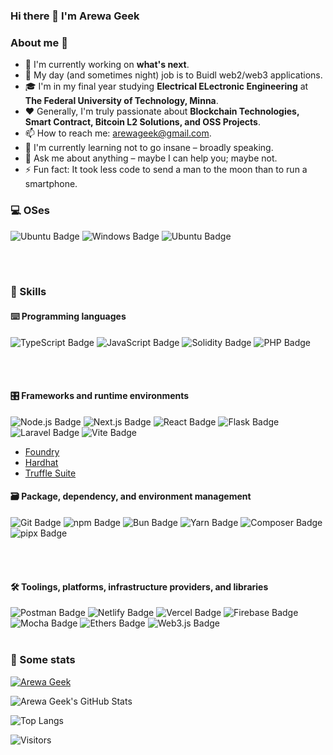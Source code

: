 ### Hi there 👋 I'm Arewa Geek

<p> 
<!--     <a href="https://linktr.ee/pcaversaccio" target="_blank"><img alt="Linktree"
        src="https://img.shields.io/badge/linktree-2F3C51?style=for-the-badge&logo=linktree&logoColor=white"/></a> -->
</p>

### About me 💯

- 🔭 I'm currently working on **what's next**.
- 🔧 My day (and sometimes night) job is to Buidl web2/web3 applications.
- 🎓 I'm in my final year studying **Electrical ELectronic Engineering** at **The Federal University of Technology, Minna**.
- ❤️ Generally, I'm truly passionate about **Blockchain Technologies, Smart Contract, Bitcoin L2 Solutions, and OSS Projects**.
- 📫 How to reach me: [arewageek@gmail.com](mailto:arewageek@gmail.com).
- 🌱 I'm currently learning not to go insane – broadly speaking.
- 💬 Ask me about anything – maybe I can help you; maybe not.
- ⚡ Fun fact: It took less code to send a man to the moon than to run a smartphone.

### 💻 OSes

![Ubuntu Badge](https://img.shields.io/badge/Ubuntu-E95420?logo=ubuntu&logoColor=fff&style=for-the-badge)
![Windows Badge](https://img.shields.io/badge/Windows-0078D4?logo=windows&logoColor=fff&style=for-the-badge)
![Ubuntu Badge](https://img.shields.io/badge/Ubuntu-E95420?logo=ubuntu&logoColor=fff&style=for-the-badge)

<br /><br />

### 🎯 Skills

#### ⌨️ Programming languages

![TypeScript Badge](https://img.shields.io/badge/TypeScript-3178C6?logo=typescript&logoColor=fff&style=for-the-badge)
![JavaScript Badge](https://img.shields.io/badge/JavaScript-F7DF1E?logo=javascript&logoColor=000&style=for-the-badge)
![Solidity Badge](https://img.shields.io/badge/Solidity-363636?logo=solidity&logoColor=fff&style=for-the-badge)
![PHP Badge](https://img.shields.io/badge/PHP-777BB4?logo=php&logoColor=fff&style=for-the-badge)

<br /><br />

#### 🎛 Frameworks and runtime environments


![Node.js Badge](https://img.shields.io/badge/Node.js-5FA04E?logo=nodedotjs&logoColor=fff&style=for-the-badge)
![Next.js Badge](https://img.shields.io/badge/Next.js-000?logo=nextdotjs&logoColor=fff&style=for-the-badge)
![React Badge](https://img.shields.io/badge/React-61DAFB?logo=react&logoColor=000&style=for-the-badge)
![Flask Badge](https://img.shields.io/badge/Flask-000?logo=flask&logoColor=fff&style=for-the-badge)
![Laravel Badge](https://img.shields.io/badge/Laravel-FF2D20?logo=laravel&logoColor=fff&style=for-the-badge)
![Vite Badge](https://img.shields.io/badge/Vite-646CFF?logo=vite&logoColor=fff&style=for-the-badge)

- [Foundry](https://github.com/foundry-rs/foundry)
- [Hardhat](https://hardhat.org)
- [Truffle Suite](https://trufflesuite.com)

#### 🗃 Package, dependency, and environment management

![Git Badge](https://img.shields.io/badge/Git-F05032?logo=git&logoColor=fff&style=for-the-badge)
![npm Badge](https://img.shields.io/badge/npm-CB3837?logo=npm&logoColor=fff&style=for-the-badge)
![Bun Badge](https://img.shields.io/badge/Bun-000?logo=bun&logoColor=fff&style=for-the-badge)
![Yarn Badge](https://img.shields.io/badge/Yarn-2C8EBB?logo=yarn&logoColor=fff&style=for-the-badge)
![Composer Badge](https://img.shields.io/badge/Composer-885630?logo=composer&logoColor=fff&style=for-the-badge)
![pipx Badge](https://img.shields.io/badge/pipx-2CFFAA?logo=pipx&logoColor=000&style=for-the-badge)

<br /><br />

#### 🛠 Toolings, platforms, infrastructure providers, and libraries

![Postman Badge](https://img.shields.io/badge/Postman-FF6C37?logo=postman&logoColor=fff&style=for-the-badge)
![Netlify Badge](https://img.shields.io/badge/Netlify-00C7B7?logo=netlify&logoColor=fff&style=for-the-badge)
![Vercel Badge](https://img.shields.io/badge/Vercel-000?logo=vercel&logoColor=fff&style=for-the-badge)
![Firebase Badge](https://img.shields.io/badge/Firebase-FFCA28?logo=firebase&logoColor=000&style=for-the-badge)
![Mocha Badge](https://img.shields.io/badge/Mocha-8D6748?logo=mocha&logoColor=fff&style=for-the-badge)
![Ethers Badge](https://img.shields.io/badge/Ethers-2535A0?logo=ethers&logoColor=fff&style=for-the-badge)
![Web3.js Badge](https://img.shields.io/badge/Web3.js-F16822?logo=web3dotjs&logoColor=fff&style=for-the-badge)
<br /><br />

### 🔎 Some stats

[![Arewa Geek](https://github-readme-activity-graph.vercel.app/graph?username=arewageek&custom_title=Arewa%20Geek%27s%20activity%20chart&hide_border=true&theme=tokyo-night)](#)

![Arewa Geek's GitHub Stats](https://github-readme-stats.vercel.app/api?username=arewageek&count_private=true&show_icons=true&theme=tokyonight)

![Top Langs](https://github-readme-stats.vercel.app/api/top-langs/?username=arewa&layout=compact&langs_count=8&theme=tokyonight)

![Visitors](https://komarev.com/ghpvc/?username=arewageek&color=blue&style=flat&label=Visitors)

